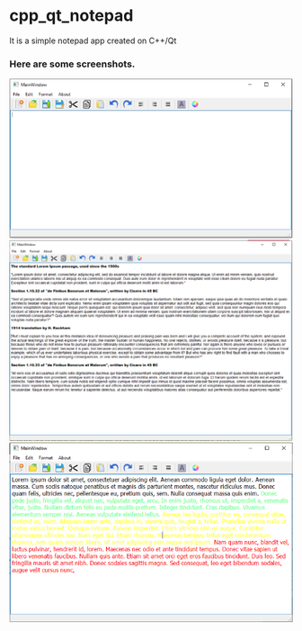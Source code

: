 # cpp_qt_notepad
It is a simple notepad app created on C++/Qt

### Here are some screenshots.

![Overall](/Screenshots/1.PNG)
![Features](/Screenshots/2.PNG)
![Commenting](/Screenshots/3.PNG)